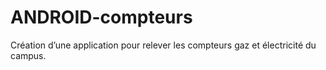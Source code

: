 # ANDROID-compteurs
Création d’une application pour relever les compteurs gaz et électricité du campus.
